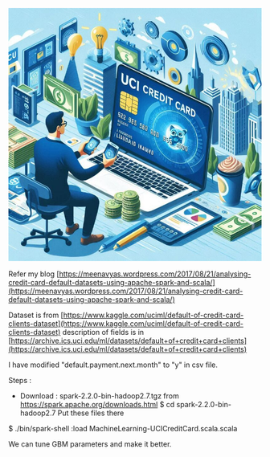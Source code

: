 
![UCI credit card](https://github.com/meenavyas/Misc/blob/master/UCICreditCard/uci-credit-card.png)

Refer my blog [https://meenavyas.wordpress.com/2017/08/21/analysing-credit-card-default-datasets-using-apache-spark-and-scala/](https://meenavyas.wordpress.com/2017/08/21/analysing-credit-card-default-datasets-using-apache-spark-and-scala/)

Dataset is from [https://www.kaggle.com/uciml/default-of-credit-card-clients-dataset](https://www.kaggle.com/uciml/default-of-credit-card-clients-dataset)
description of fields is in [https://archive.ics.uci.edu/ml/datasets/default+of+credit+card+clients](https://archive.ics.uci.edu/ml/datasets/default+of+credit+card+clients)

I have modified "default.payment.next.month" to "y" in csv file.

Steps :
* Download : spark-2.2.0-bin-hadoop2.7.tgz from https://spark.apache.org/downloads.html
$ cd spark-2.2.0-bin-hadoop2.7
Put these files there

$ ./bin/spark-shell
:load MachineLearning-UCICreditCard.scala.scala

We can tune GBM parameters and make it better.
